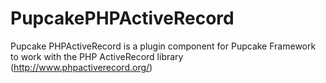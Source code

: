 PupcakePHPActiveRecord
======================

Pupcake PHPActiveRecord is a plugin component for Pupcake Framework to work with the PHP ActiveRecord library (http://www.phpactiverecord.org/)


